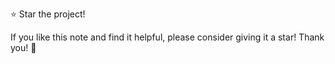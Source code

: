 ⭐ Star the project!

If you like this note and find it helpful, please consider giving it a star! Thank you! 🚀
